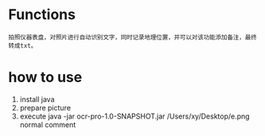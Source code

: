 # Functions
```$xslt
拍照仪器表盘，对照片进行自动识别文字，同时记录地理位置，并可以对该功能添加备注，最终转成txt。 
```

# how to use
1. install java
2. prepare picture
3. execute java -jar ocr-pro-1.0-SNAPSHOT.jar /Users/xy/Desktop/e.png normal comment